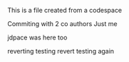 This is a file created from a codespace

Commiting with 2 co authors
Just me


jdpace was here too

reverting testing
revert testing again

